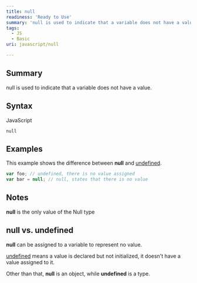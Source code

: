 ```yaml
---
title: null
readiness: 'Ready to Use'
summary: 'null is used to indicate that a variable does not have a value.'
tags:
  - JS
  - Basic
uri: javascript/null

---
```

## <span>Summary</span>

null is used to indicate that a variable does not have a value.

## <span>Syntax</span>

<span class="language">JavaScript</span>

    null

## <span>Examples</span>

This example shows the difference between **null** and [undefined](/javascript/undefined).

``` js
var foo; // undefined, there is no value assigned
var bar = null; // null, states that there is no value
```

## <span>Notes</span>

**null** is the only value of the Null type

## <span>null vs. undefined</span>

**null** can be assigned to a variable to represent no value.

[undefined](/javascript/undefined) means a value is declared but not initialized, it doesn't have a value assigned to it.

Other than that, **null** is an object, while **undefined** is a type.

